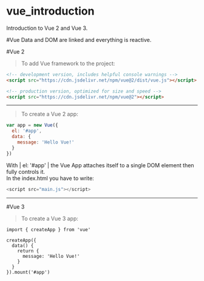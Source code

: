 # vue_introduction
Introduction to Vue 2 and Vue 3.

#Vue
Data and DOM are linked and everything is reactive.


#Vue 2
> To add Vue framework to the project:
```html
<!-- development version, includes helpful console warnings -->
<script src="https://cdn.jsdelivr.net/npm/vue@2/dist/vue.js"></script>

<!-- production version, optimized for size and speed -->
<script src="https://cdn.jsdelivr.net/npm/vue@2"></script>
```
___
> To create a Vue 2 app:
```javascript
var app = new Vue({
  el: '#app',
  data: {
    message: 'Hello Vue!'
  }
})
```
With | el: '#app' | the Vue App attaches itself to a single DOM element then fully controls it.  
In the index.html you have to write:  
```js
<script src="main.js"></script>
```

___

#Vue 3
> To create a Vue 3 app:
```
import { createApp } from 'vue'

createApp({
  data() {
    return {
      message: 'Hello Vue!'
    }
  }
}).mount('#app')
```
